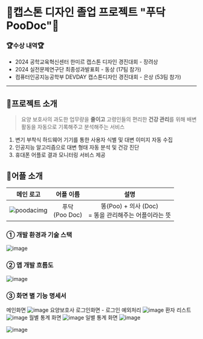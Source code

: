 # 💩캡스톤 디자인 졸업 프로젝트 "푸닥 PooDoc"🚽

### **🏆수상 내역🏆**

<ul>
  <li>2024 공학교육혁신센터 한미르 캡스톤 디자인 경진대회 - 장려상</li>
  <li>2024 실전문제연구단 최종성과발표회 - 동상 (17팀 참가)</li>
  <li>컴퓨터인공지능공학부 DEVDAY 캡스톤디자인 경진대회 - 은상 (53팀 참가)</li>
</ul>

***

## 💙프로젝트 소개
>요양 보호사의 과도한 업무량을 **줄이고** 고령인들의 편리한 **건강 관리**를 위해
배변 활동을 자동으로 기록해주고 분석해주는 서비스

1. 변기 부착식 하드웨어 기기를 통한 사용자 식별 및 대변 이미지 자동 수집
2. 인공지능 알고리즘으로 대변 형태 자동 분석 및 건강 진단
3. 휴대폰 어플로 결과 모니터링 서비스 제공
   
## 💙어플 소개
|메인 로고|어플 이름|설명|
|------|:-----:|:---:|
|![poodacimg](https://github.com/user-attachments/assets/572bf375-289a-43a9-bafe-366ede0f2859)|푸닥<br/>(Poo Doc)|똥(Poo) + 의사 (Doc) <br/> = 똥을 관리해주는 어플이라는 뜻|

### **① 개발 환경과 기술 스택**
![image](https://github.com/user-attachments/assets/4c1c7246-b0d5-44db-91b2-3997b26bc5b3)

### **② 앱 개발 흐름도**
![image](https://github.com/user-attachments/assets/7b2ed4ba-62c9-4a19-9948-36a53f217c1a)

### **③ 화면 별 기능 명세서**
메인화면
![image](https://github.com/user-attachments/assets/2329d9a8-76ab-4cce-bdfe-8e7d21571223)
요양보호사 로그인화면 - 로그인 예외처리
![image](https://github.com/user-attachments/assets/c9bb3f2d-6791-40d4-8fe9-89c4a5693ed9)
환자 리스트
![image](https://github.com/user-attachments/assets/3d7ca3c5-ed5a-4614-822e-5a0ab147d568)
월별 통계 화면
![image](https://github.com/user-attachments/assets/1e581ce2-6ad1-4a09-adab-aeb58f7f4d46)
일별 통계 화면
![image](https://github.com/user-attachments/assets/70553427-ac9e-4f86-89c2-f64dc3288c59)

![image](https://github.com/user-attachments/assets/f5293962-5e88-4045-b38a-857b1ddcbd8f)

